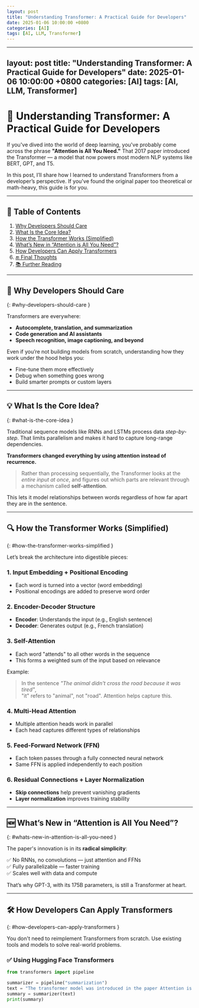 ```yaml
---
layout: post
title: "Understanding Transformer: A Practical Guide for Developers"
date: 2025-01-06 10:00:00 +0800
categories: [AI]
tags: [AI, LLM, Transformer]
---
```


---
layout: post
title: "Understanding Transformer: A Practical Guide for Developers"
date: 2025-01-06 10:00:00 +0800
categories: [AI]
tags: [AI, LLM, Transformer]
---

# 🧠 Understanding Transformer: A Practical Guide for Developers

If you've dived into the world of deep learning, you've probably come across the phrase **"Attention is All You Need."** That 2017 paper introduced the Transformer — a model that now powers most modern NLP systems like BERT, GPT, and T5.

In this post, I’ll share how I learned to understand Transformers from a developer’s perspective. If you've found the original paper too theoretical or math-heavy, this guide is for you.

---

## 📑 Table of Contents

1. [Why Developers Should Care](#why-developers-should-care)  
2. [What Is the Core Idea?](#what-is-the-core-idea)  
3. [How the Transformer Works (Simplified)](#how-the-transformer-works-simplified)  
4. [What’s New in “Attention is All You Need”?](#whats-new-in-attention-is-all-you-need)  
5. [How Developers Can Apply Transformers](#how-developers-can-apply-transformers)  
6. [🔚 Final Thoughts](#final-thoughts)  
7. [📚 Further Reading](#further-reading)  

---

## 🚀 Why Developers Should Care
{: #why-developers-should-care }

Transformers are everywhere:

- **Autocomplete, translation, and summarization**
- **Code generation and AI assistants**
- **Speech recognition, image captioning, and beyond**

Even if you’re not building models from scratch, understanding how they work under the hood helps you:

- Fine-tune them more effectively  
- Debug when something goes wrong  
- Build smarter prompts or custom layers  

---

## 💡 What Is the Core Idea?
{: #what-is-the-core-idea }

Traditional sequence models like RNNs and LSTMs process data *step-by-step*. That limits parallelism and makes it hard to capture long-range dependencies.

**Transformers changed everything by using attention instead of recurrence.**

> Rather than processing sequentially, the Transformer looks at the *entire input at once*, and figures out which parts are relevant through a mechanism called **self-attention**.

This lets it model relationships between words regardless of how far apart they are in the sentence.

---

## 🔍 How the Transformer Works (Simplified)
{: #how-the-transformer-works-simplified }

Let’s break the architecture into digestible pieces:

### 1. Input Embedding + Positional Encoding

- Each word is turned into a vector (word embedding)  
- Positional encodings are added to preserve word order  

### 2. Encoder-Decoder Structure

- **Encoder**: Understands the input (e.g., English sentence)  
- **Decoder**: Generates output (e.g., French translation)  

### 3. Self-Attention

- Each word "attends" to all other words in the sequence  
- This forms a weighted sum of the input based on relevance  

Example:

> In the sentence _"The animal didn't cross the road because it was tired"_,  
> "it" refers to "animal", not "road". Attention helps capture this.

### 4. Multi-Head Attention

- Multiple attention heads work in parallel  
- Each head captures different types of relationships  

### 5. Feed-Forward Network (FFN)

- Each token passes through a fully connected neural network  
- Same FFN is applied independently to each position  

### 6. Residual Connections + Layer Normalization

- **Skip connections** help prevent vanishing gradients  
- **Layer normalization** improves training stability  

---

## 🆕 What’s New in “Attention is All You Need”?
{: #whats-new-in-attention-is-all-you-need }

The paper's innovation is in its **radical simplicity**:

✅ No RNNs, no convolutions — just attention and FFNs  
✅ Fully parallelizable — faster training  
✅ Scales well with data and compute  

That’s why GPT-3, with its 175B parameters, is still a Transformer at heart.

---

## 🛠 How Developers Can Apply Transformers
{: #how-developers-can-apply-transformers }

You don't need to reimplement Transformers from scratch. Use existing tools and models to solve real-world problems.

### ✅ Using Hugging Face Transformers

```python
from transformers import pipeline

summarizer = pipeline("summarization")
text = "The transformer model was introduced in the paper Attention is All You Need..."
summary = summarizer(text)
print(summary)
